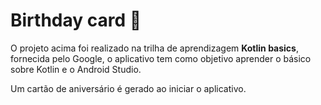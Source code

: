 # Birthday card 🥳

 O projeto acima foi realizado na trilha de aprendizagem **Kotlin basics**, fornecida pelo Google, o aplicativo tem como objetivo aprender o básico sobre Kotlin e o Android Studio.

 Um cartão de aniversário é gerado ao iniciar o aplicativo.